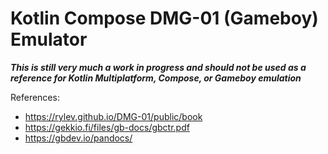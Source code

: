 # Kotlin Compose DMG-01 (Gameboy) Emulator

***This is still very much a work in progress and should not be used as a reference for Kotlin Multiplatform, Compose, or Gameboy emulation***

References:
 - https://rylev.github.io/DMG-01/public/book
 - https://gekkio.fi/files/gb-docs/gbctr.pdf
 - https://gbdev.io/pandocs/
